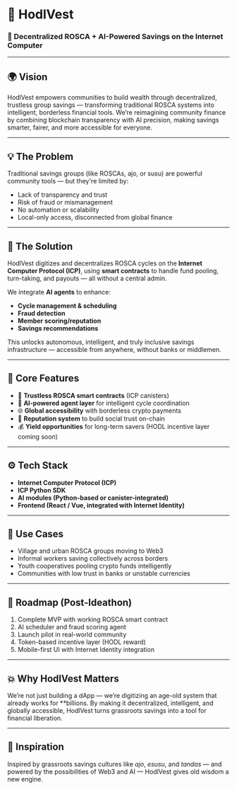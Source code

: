 # 🚀 HodlVest

### 🔗 Decentralized ROSCA + AI-Powered Savings on the Internet Computer

---

## 🌍 Vision

HodlVest empowers communities to build wealth through decentralized, trustless group savings — transforming traditional ROSCA systems into intelligent, borderless financial tools. We’re reimagining community finance by combining blockchain transparency with AI precision, making savings smarter, fairer, and more accessible for everyone.

---

## 💡 The Problem

Traditional savings groups (like ROSCAs, ajo, or susu) are powerful community tools — but they're limited by:

- Lack of transparency and trust
- Risk of fraud or mismanagement
- No automation or scalability
- Local-only access, disconnected from global finance

---

## 🧠 The Solution

HodlVest digitizes and decentralizes ROSCA cycles on the **Internet Computer Protocol (ICP)**, using **smart contracts** to handle fund pooling, turn-taking, and payouts — all without a central admin.

We integrate **AI agents** to enhance:

- **Cycle management & scheduling**
- **Fraud detection**
- **Member scoring/reputation**
- **Savings recommendations**

This unlocks autonomous, intelligent, and truly inclusive savings infrastructure — accessible from anywhere, without banks or middlemen.

---

## 🔧 Core Features

- 🔐 **Trustless ROSCA smart contracts** (ICP canisters)
- 🤖 **AI-powered agent layer** for intelligent cycle coordination
- 🌐 **Global accessibility** with borderless crypto payments
- 👥 **Reputation system** to build social trust on-chain
- 💰 **Yield opportunities** for long-term savers (HODL incentive layer coming soon)

---

## ⚙️ Tech Stack

- **Internet Computer Protocol (ICP)**
- **ICP Python SDK**
- **AI modules (Python-based or canister-integrated)**
- **Frontend (React / Vue, integrated with Internet Identity)**

---

## 🎯 Use Cases

- Village and urban ROSCA groups moving to Web3
- Informal workers saving collectively across borders
- Youth cooperatives pooling crypto funds intelligently
- Communities with low trust in banks or unstable currencies

---

## 🌱 Roadmap (Post-Ideathon)

1. Complete MVP with working ROSCA smart contract
2. AI scheduler and fraud scoring agent
3. Launch pilot in real-world community
4. Token-based incentive layer (HODL reward)
5. Mobile-first UI with Internet Identity integration

---

## 💥 Why HodlVest Matters

We’re not just building a dApp — we’re digitizing an age-old system that already works for **billions. By making it decentralized, intelligent, and globally accessible, HodlVest turns grassroots savings into a tool for financial liberation.

---

## 🧠 Inspiration

Inspired by grassroots savings cultures like *ajo*, *esusu*, and *tandas* — and powered by the possibilities of Web3 and AI — HodlVest gives old wisdom a new engine.
